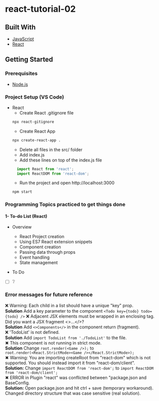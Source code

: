 # react-tutorial-02  


## Built With  
* [JavaScript](https://developer.mozilla.org/en-US/docs/Web/JavaScript// "JavaScript documentation")  
* [React](https://reactjs.org// "React Documentation")  

## Getting Started  
### Prerequisites
* [Node.js](https://nodejs.org/en/ "Download Node.js 16.15.0 LTS")  

### Project Setup (VS Code)
* React  
  * Create React .gitignore file  
  ```bash
  npx react-gitignore
  ``` 
  * Create React App  
  ```bash
  npx create-react-app .
  ```   
  * Delete all files in the src/ folder  
  * Add index.js  
  * Add these lines on top of the index.js file  
  ```js
    import React from 'react';
    import ReactDOM from 'react-dom';
  ```  
  * Run the project and open http://localhost:3000
  ```bash
  npm start
  ```   

### Programming Topics practiced to get things done  
#### 1- To-do List (React)  
* Overview  
  * React Project creation
  * Using ES7 React extension snippets  
  * Component creation  
  * Passing data through props  
  * Event handling  
  * State management 

* To Do  
- [ ] ❔  

### Error messages for future reference  
❌ Warning: Each child in a list should have a unique "key" prop.  
**Solution**  Add a key parameter to the component ```<Todo key={todo} todo={todo} />```
❌ Adjacent JSX elements must be wrapped in an enclosing tag. Did you want a JSX fragment <>...</>?    
**Solution** Add ```<>Components</>``` in the component return (fragment).  
❌ 'TodoList' is not defined.  
**Solution** Add ```import TodoList from './TodoList'``` to the file.  
✖ This component is not running in strict mode.  
**Solution**  Change ```root.render(<Game />);``` to ```  root.render(<React.StrictMode><Game /></React.StrictMode>);```  
✖ Warning: You are importing createRoot from "react-dom" which is not supported. You should instead import it from "react-dom/client".  
**Solution:** Change ```import ReactDOM from 'react-dom';``` to ```import ReactDOM from 'react-dom/client';```  
✖ ERROR in Plugin "react" was conflicted between "package.json and BaseConfig.  
**Solution:** Open package.json and hit ctrl + save (temporary workaround). Changed directory structure that was case sensitive (real solution).     
  
